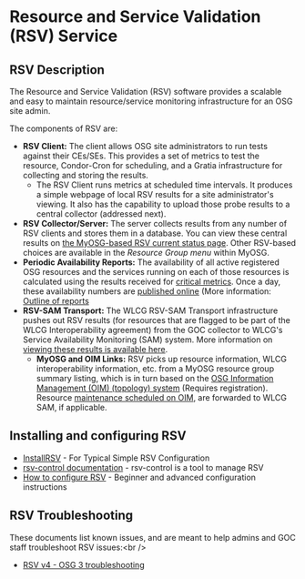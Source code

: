Resource and Service Validation (RSV) Service
=============================================

RSV Description
---------------

The Resource and Service Validation (RSV) software provides a scalable and easy to maintain resource/service monitoring infrastructure for an OSG site admin.

The components of RSV are:

-   **RSV Client:** The client allows OSG site administrators to run tests against their CEs/SEs. This provides a set of metrics to test the resource, Condor-Cron for scheduling, and a Gratia infrastructure for collecting and storing the results.
    -   The RSV Client runs metrics at scheduled time intervals. It produces a simple webpage of local RSV results for a site administrator's viewing. It also has the capability to upload those probe results to a central collector (addressed next).
-   **RSV Collector/Server:** The server collects results from any number of RSV clients and stores them in a database. You can view these central results on [the MyOSG-based RSV current status page](http://myosg.grid.iu.edu/rgcurrentstatus/index?datasource=currentstatus&summary_attrs_showservice=on&summary_attrs_showrsvstatus=on&summary_attrs_showfqdn=on&gip_status_attrs_showtestresults=on&downtime_attrs_showpast=&account_type=cumulative_hours&ce_account_type=gip_vo&se_account_type=vo_transfer_volume&start_type=7daysago&start_date=12/25/2009&end_type=now&end_date=12/25/2009&all_resources=on&gridtype=on&gridtype_1=on&service_central_value=0&service_hidden_value=0&active=on&active_value=1&disable_value=1). Other RSV-based choices are available in the *Resource Group menu* within MyOSG.
-   **Periodic Availability Reports:** The availability of all active registered OSG resources and the services running on each of those resources is calculated using the results received for [critical metrics](Operations.RsvEquivalency#Critical_Tests_for_OSG_Resources). Once a day, these availability numbers are [published online](http://rsv.grid.iu.edu/daily-reports) (More information: [Outline of reports](https://twiki.grid.iu.edu/bin/view/Operations/RSVPeriodicReporting)
-   **RSV-SAM Transport:** The WLCG RSV-SAM Transport infrastructure pushes out RSV results (for resources that are flagged to be part of the WLCG Interoperability agreement) from the GOC collector to WLCG's Service Availability Monitoring (SAM) system. More information on [viewing these results is available here](https://twiki.grid.iu.edu/bin/view/Operations/RsvSAMGridView).
    -   **MyOSG and OIM Links:** RSV picks up resource information, WLCG interoperability information, etc. from a MyOSG resource group summary listing, which is in turn based on the [OSG Information Management (OIM) (topology) system](https://oim.grid.iu.edu) (Requires registration). Resource [maintenance scheduled on OIM](https://twiki.grid.iu.edu/bin/view/Operations/OIMMaintTool), are forwarded to WLCG SAM, if applicable.

Installing and configuring RSV
------------------------------

-   [InstallRSV](install-rsv) - For Typical Simple RSV Configuration
-   [rsv-control documentation](rsv-control) - rsv-control is a tool to manage RSV
-   [How to configure RSV](configure-rsv) - Beginner and advanced configuration instructions

RSV Troubleshooting
-------------------

These documents list known issues, and are meant to help admins and GOC staff troubleshoot RSV issues:&lt;br /&gt;

-   [RSV v4 - OSG 3 troubleshooting](TroubleshootRsv)

